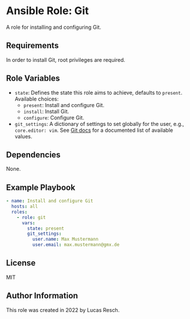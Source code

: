 # Ansible Role: Git

A role for installing and configuring Git.

## Requirements

In order to install Git, root privileges are required.

## Role Variables

* `state`: Defines the state this role aims to achieve, defaults to `present`.
  Available choices:
  * `present`: Install and configure Git.
  * `install`: Install Git.
  * `configure`: Configure Git.
* `git_settings`: A dictionary of settings to set globally for the user, e.g., `core.editor: vim`.
  See [Git docs](https://git-scm.com/docs/git-config#_variables) for a documented list of available values.

## Dependencies

None.

## Example Playbook

```yaml
- name: Install and configure Git
  hosts: all
  roles:
    - role: git
      vars:
        state: present
        git_settings:
          user.name: Max Mustermann
          user.email: max.mustermann@gmx.de
```

## License

MIT

## Author Information

This role was created in 2022 by Lucas Resch.

